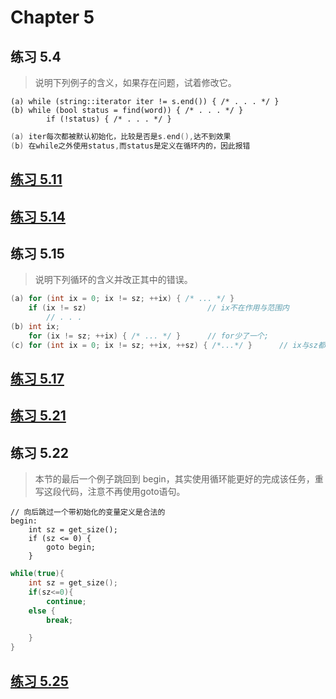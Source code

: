 # Chapter 5

## 练习 5.4
> 说明下列例子的含义，如果存在问题，试着修改它。
```
(a) while (string::iterator iter != s.end()) { /* . . . */ }
(b) while (bool status = find(word)) { /* . . . */ }
		if (!status) { /* . . . */ }
```

``` cpp
(a) iter每次都被默认初始化，比较是否是s.end(),达不到效果
(b) 在while之外使用status,而status是定义在循环内的，因此报错
```

## [练习 5.11](exercise_5.11.cpp)

## [练习 5.14](exercise_5.14.cpp)

## 练习 5.15
> 说明下列循环的含义并改正其中的错误。

``` cpp
(a) for (int ix = 0; ix != sz; ++ix) { /* ... */ }
    if (ix != sz)                           // ix不在作用与范围内
    	// . . .
(b) int ix;
    for (ix != sz; ++ix) { /* ... */ }      // for少了一个;
(c) for (int ix = 0; ix != sz; ++ix, ++sz) { /*...*/ }      // ix与sz都递增，循环不会停止
```

## [练习 5.17](exercise_5.17.cpp)

## [练习 5.21](exercise_5.21.cpp)

## 练习 5.22
> 本节的最后一个例子跳回到 begin，其实使用循环能更好的完成该任务，重写这段代码，注意不再使用goto语句。
```
// 向后跳过一个带初始化的变量定义是合法的
begin:
    int sz = get_size();
    if (sz <= 0) {
        goto begin;
    }
```

```  cpp
while(true){
    int sz = get_size();
    if(sz<=0){
        continue;
    else {
        break;

    }
}
```

## [练习 5.25](exercise_5.25.cpp)